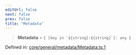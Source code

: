 ```yaml
---
editUrl: false
next: false
prev: false
title: "Metadata"
---
```


> **Metadata** = `` { [key in `${string}:${string}`]: any } ``

Defined in: [core/general/metadata/Metadata.ts:1](https://github.com/datisthq/dpkit/blob/5891634de8175d14853313e208ffbae144fd78eb/core/general/metadata/Metadata.ts#L1)
